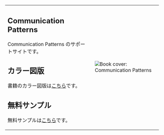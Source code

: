 <table style="border-collapse: collapse;">
 <tr>
  <td>
   <h2>Communication Patterns</h2>
   <p>Communication Patterns のサポートサイトです。</p>
   <h2>カラー図版</h2>
   <p>書籍のカラー図版は<a href="figures.md">こちら</a>です。
   <h2>無料サンプル</h2>
   <p>無料サンプルは<a href="freebies.md">こちら</a>です。
  </td>
  <td style="min-width: 75px; max-width: 300px">
   <image src="assets/compatcover.png" align="center" alt="Book cover: Communication Patterns" />
  </td>
 </tr>
